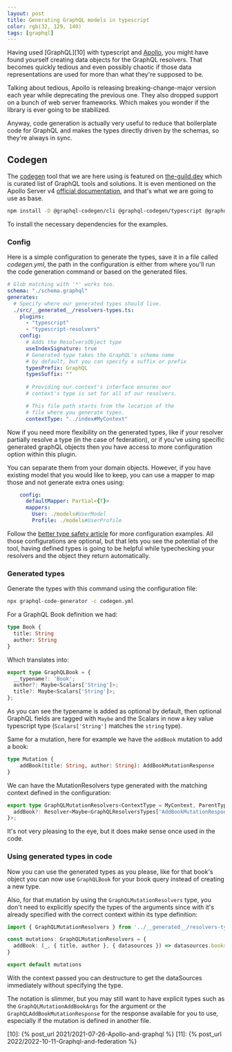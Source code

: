 ```yaml
---
layout: post
title: Generating GraphQL models in typescript
color: rgb(32, 129, 140)
tags: [graphql]
---
```


Having used [GraphQL][10] with typescript and [Apollo][1], you might have found yourself creating data objects for the GraphQL
resolvers. That becomes quickly tedious and even possibly chaotic if those data representations are used for more than
what they're supposed to be. 

Talking about tedious, Apollo is releasing breaking-change-major version each year while deprecating the previous one.
They also dropped support on a bunch of web server frameworks. Which makes you wonder if the library is ever going to
be stabilized.

Anyway, code generation is actually very useful to reduce that boilerplate code for GraphQL and makes the types 
directly driven by the schemas, so they're always in sync. 

## Codegen

The [codegen][2] tool that we are here using is featured on [the-guild.dev][3] which is curated list of GraphQL tools 
and solutions.
It is even mentioned on the Apollo Server v4 [official documentation][4], and that's what we are going to use as base.

```bash
npm install -D @graphql-codegen/cli @graphql-codegen/typescript @graphql-codegen/typescript-resolvers
```

To install the necessary dependencies for the examples.

### Config

Here is a simple configuration to generate the types, save it in a file called _codegen.yml_, the path in the 
configuration is either from where you'll run the code generation command or based on the generated files.

```yaml
# Glob matching with '*' works too.
schema: "./schema.graphql"
generates:
  # Specify where our generated types should live.
  ./src/__generated__/resolvers-types.ts:
    plugins:
      - "typescript"
      - "typescript-resolvers"
    config:
      # Adds the ResolversObject type
      useIndexSignature: true
      # Generated type takes the GraphQL's schema name
      # by default, but you can specify a suffix or prefix
      typesPrefix: GraphQL
      typesSuffix: ""
      
      # Providing our context's interface ensures our
      # context's type is set for all of our resolvers.

      # This file path starts from the location of the
      # file where you generate types.
      contextType: "../index#MyContext"
```

Now if you need more flexibility on the generated types, like if your resolver partially resolve a type (in the case of
federation), or if you've using specific generated graphQL objects then you have access to more configuration option
within this plugin.

You can separate them from your domain objects. However, if you have existing
model that you would like to keep, you can use a mapper to map those and not generate extra ones using:

```yaml
    config:
      defaultMapper: Partial<{T}>
      mappers:
        User: ./models#UserModel
        Profile: ./models#UserProfile
```

Follow the [better type safety article][5] for more configuration examples.
All those configurations are optional, but that lets you see the potential of the tool, having defined types is going
to be helpful while typechecking your resolvers and the object they return automatically.

### Generated types

Generate the types with this command using the configuration file:

```bash
npx graphql-code-generator -c codegen.yml 
```

For a GraphQL Book definition we had:

```graphql
type Book {
  title: String
  author: String
}
```

Which translates into:

```ts
export type GraphQLBook = {
  __typename?: 'Book';
  author?: Maybe<Scalars['String']>;
  title?: Maybe<Scalars['String']>;
};
```

As you can see the typename is added as optional by default, then optional GraphQL fields are tagged with `Maybe` and 
the Scalars in now a key value typescript type (`Scalars['String']` matches the `string` type).

Same for a mutation, here for example we have the `addBook` mutation to add a book:

```graphql
type Mutation {
    addBook(title: String, author: String): AddBookMutationResponse
}
```

We can have the MutationResolvers type generated with the matching context defined in the configuration:

```ts
export type GraphQLMutationResolvers<ContextType = MyContext, ParentType extends GraphQLResolversParentTypes['Mutation'] = GraphQLResolversParentTypes['Mutation']> = ResolversObject<{
  addBook?: Resolver<Maybe<GraphQLResolversTypes['AddBookMutationResponse']>, ParentType, ContextType, Partial<GraphQLMutationAddBookArgs>>;
}>;
```

It's not very pleasing to the eye, but it does make sense once used in the code.

### Using generated types in code

Now you can use the generated types as you please, like for that book's object you can now use `GraphQLBook` for your
book query instead of creating a new type.

Also, for that mutation by using the `GraphQLMutationResolvers` type, you don't need to explicitly specify the types
of the arguments since with it's already specified with the correct context within its type definition:

```ts
import { GraphQLMutationResolvers } from '../__generated__/resolvers-types';

const mutations: GraphQLMutationResolvers = {
  addBook: (_, { title, author }, { datasources }) => datasources.books.add({ title, author }),
}

export default mutations
```

With the context passed you can destructure to get the dataSources immediately without specifying the type.

The notation is slimmer, but you may still want to have explicit types such as the `GraphQLMutationAddBookArgs` for the
argument or the `GraphQLAddBookMutationResponse` for the response available for you to use, especially if the mutation
is defined in another file.


[1]: https://www.apollographql.com/docs/apollo-server/
[2]: https://the-guild.dev/graphql/codegen
[3]: https://the-guild.dev/
[4]: https://www.apollographql.com/docs/apollo-server/workflow/generate-types/
[5]: https://the-guild.dev/blog/better-type-safety-for-resolvers-with-graphql-codegen
[10]: {% post_url 2021/2021-07-26-Apollo-and-graphql %}
[11]: {% post_url 2022/2022-10-11-Graphql-and-federation %}

